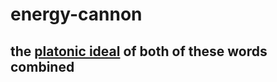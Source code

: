 # energy-cannon

## the [platonic ideal](https://en.wikipedia.org/wiki/Platonic_idealism) of both of these words combined